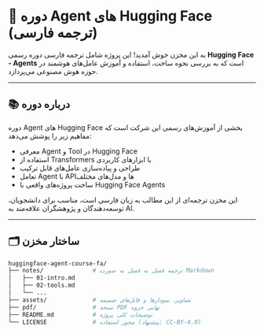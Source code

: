 # 🤖 دوره Agent های Hugging Face (ترجمه فارسی)

به این مخزن خوش آمدید! این پروژه شامل ترجمه فارسی دوره رسمی **Hugging Face - Agents** است که به بررسی نحوه ساخت، استفاده و آموزش عامل‌های هوشمند در حوزه هوش مصنوعی می‌پردازد.

---

## 📚 درباره دوره

دوره Agent های Hugging Face بخشی از آموزش‌های رسمی این شرکت است که مفاهیم زیر را پوشش می‌دهد:

- معرفی Agent و Tool در Hugging Face
- استفاده از Transformers با ابزارهای کاربردی
- طراحی و پیاده‌سازی عامل‌های قابل ترکیب
- تعامل Agent با APIها و مدل‌های مختلف
- ساخت پروژه‌های واقعی با Hugging Face Agents

این مخزن ترجمه‌ای از این مطالب به زبان فارسی است، مناسب برای دانشجویان، توسعه‌دهندگان و پژوهشگران علاقه‌مند به AI.

---

## 🗂 ساختار مخزن

```bash
huggingface-agent-course-fa/
├── notes/              # ترجمه فصل به فصل به صورت Markdown
│   ├── 01-intro.md
│   ├── 02-tools.md
│   └── ...
├── assets/             # تصاویر، نمودارها و فایل‌های ضمیمه
├── pdf/                # نسخه PDF نهایی جزوه
├── README.md           # توضیحات کلی پروژه
└── LICENSE             # مجوز استفاده (پیشنهاد: CC-BY-4.0)
